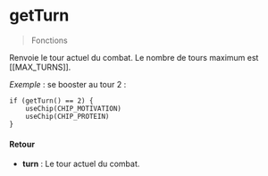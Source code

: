 # getTurn
> Fonctions

Renvoie le tour actuel du combat. 
Le nombre de tours maximum est [[MAX_TURNS]].

*Exemple* : se booster au tour 2 :
```
if (getTurn() == 2) {
	useChip(CHIP_MOTIVATION)
	useChip(CHIP_PROTEIN)
}
```

#### Retour

- **turn** : Le tour actuel du combat.



